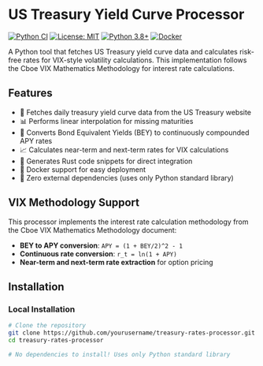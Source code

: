 # US Treasury Yield Curve Processor

[![Python CI](https://github.com/yourusername/treasury-rates-processor/actions/workflows/ci.yml/badge.svg)](https://github.com/yourusername/treasury-rates-processor/actions/workflows/ci.yml)
[![License: MIT](https://img.shields.io/badge/License-MIT-yellow.svg)](https://opensource.org/licenses/MIT)
[![Python 3.8+](https://img.shields.io/badge/python-3.8+-blue.svg)](https://www.python.org/downloads/)
[![Docker](https://img.shields.io/badge/docker-ready-brightgreen.svg)](https://www.docker.com/)

A Python tool that fetches US Treasury yield curve data and calculates risk-free rates for VIX-style volatility calculations. This implementation follows the Cboe VIX Mathematics Methodology for interest rate calculations.

## Features

- 🏦 Fetches daily treasury yield curve data from the US Treasury website
- 📊 Performs linear interpolation for missing maturities
- 🔄 Converts Bond Equivalent Yields (BEY) to continuously compounded APY rates
- 📈 Calculates near-term and next-term rates for VIX calculations
- 🦀 Generates Rust code snippets for direct integration
- 🐳 Docker support for easy deployment
- 📝 Zero external dependencies (uses only Python standard library)

## VIX Methodology Support

This processor implements the interest rate calculation methodology from the Cboe VIX Mathematics Methodology document:

- **BEY to APY conversion**: `APY = (1 + BEY/2)^2 - 1`
- **Continuous rate conversion**: `r_t = ln(1 + APY)`
- **Near-term and next-term rate extraction** for option pricing

## Installation

### Local Installation

```bash
# Clone the repository
git clone https://github.com/yourusername/treasury-rates-processor.git
cd treasury-rates-processor

# No dependencies to install! Uses only Python standard library

